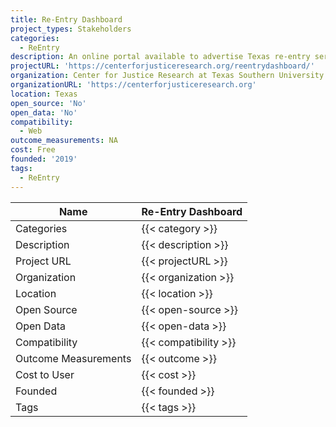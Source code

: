 ```yaml
---
title: Re-Entry Dashboard
project_types: Stakeholders
categories:
  - ReEntry
description: An online portal available to advertise Texas re-entry services.
projectURL: 'https://centerforjusticeresearch.org/reentrydashboard/'
organization: Center for Justice Research at Texas Southern University
organizationURL: 'https://centerforjusticeresearch.org'
location: Texas
open_source: 'No'
open_data: 'No'
compatibility:
  - Web
outcome_measurements: NA
cost: Free
founded: '2019'
tags:
  - ReEntry
---
```

Name                    |  Re-Entry Dashboard
------------------------|----
Categories              | {{< category >}} 
Description             | {{< description >}} 
Project URL             | {{< projectURL >}} 
Organization            | {{< organization >}} 
Location                | {{< location >}} 
Open Source             | {{< open-source >}} 
Open Data               | {{< open-data >}} 
Compatibility           | {{< compatibility >}} 
Outcome Measurements    | {{< outcome >}} 
Cost to User            | {{< cost >}} 
Founded                 | {{< founded >}} 
Tags                    | {{< tags >}} 
